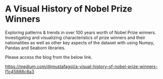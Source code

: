 # A Visual History of Nobel Prize Winners

Exploring patterns & trends in over 100 years worth of Nobel Prize winners. Investigating and visualizing characteristics of prize winners and their nationalities as well as other key aspects of the dataset with using Numpy, Pandas and Seaborn libraries.

Please access the blog from the below link.

https://medium.com/@mustafagol/a-visual-history-of-nobel-prize-winners-f1c45888c8a3
